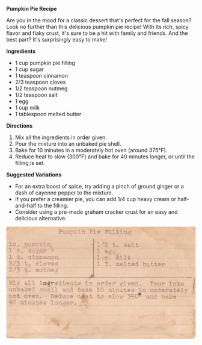 **Pumpkin Pie Recipe**

Are you in the mood for a classic dessert that's perfect for the fall season? Look no further than this delicious pumpkin pie recipe! With its rich, spicy flavor and flaky crust, it's sure to be a hit with family and friends. And the best part? It's surprisingly easy to make!

**Ingredients**

* 1 cup pumpkin pie filling
* 1 cup sugar
* 1 teaspoon cinnamon
* 2/3 teaspoon cloves
* 1/2 teaspoon nutmeg
* 1/2 teaspoon salt
* 1 egg
* 1 cup milk
* 1 tablespoon melted butter

**Directions**

1. Mix all the ingredients in order given.
2. Pour the mixture into an unbaked pie shell.
3. Bake for 10 minutes in a moderately hot oven (around 375°F).
4. Reduce heat to slow (300°F) and bake for 40 minutes longer, or until the filling is set.

**Suggested Variations**

* For an extra boost of spice, try adding a pinch of ground ginger or a dash of cayenne pepper to the mixture.
* If you prefer a creamier pie, you can add 1/4 cup heavy cream or half-and-half to the filling.
* Consider using a pre-made graham cracker crust for an easy and delicious alternative.



![Recipe scan 1](images/Pumpkin%20Pie%20Filling-1.webp)